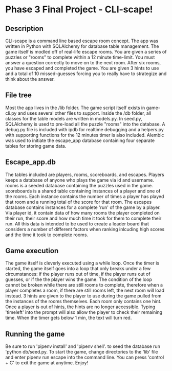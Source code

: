 # Phase 3 Final Project - CLI-scape!

## Description

CLI-scape is a command line based escape room concept.  The app was written in Python with SQLAlchemy for database table management.  The game itself is modled off of real-life escape rooms.  You are given a series of puzzles or "rooms" to complete within a 12 minute time-limit.  You must answer a question correctly to move on to the next room.  After six rooms, you have escaped and completed the game.  You are given 3 hints to use and a total of 10 missed-guesses forcing you to really have to strategize and think about the answer.

## File tree

Most the app lives in the /lib folder.  The game script itself exists in game-cli.py and uses several other files to support.  Inside the /db folder, all classes for the table models are written in models.py.  In seed.py, SQLAlchemy is used to pre-load all the puzzle "rooms" into the database.  A debug.py file is included with ipdb for realtime debugging and a helpers.py with supporting functions for the 12 minutes timer is also included.  Alembic was used to initiate the escape_app database containing four separate tables for storing game data.

## Escape_app.db

The tables included are players, rooms, scoreboards, and escapes.  Players keeps a database of anyone who plays the game via id and username.  rooms is a seeded database containing the puzzles used in the game.  scoreboards is a shared table containing instances of a player and one of the rooms.  Each instance contains the number of times a player has played that room and a running total of the score for that room.  The escapes database contains instances for a complete 'run' of the game by a player.  Via player id, it contain data of how many rooms the player completed on their run, their score and how much time it took for them to complete their run.  All this data is intended to be used to create a leader board that considers a number of different factors when ranking inlcuding high scores and the time it took to complete rooms.

## Game execution

The game itself is cleverly executed using a while loop.  Once the timer is started, the game itself goes into a loop that only breaks under a few circumstances: if the player runs out of time, if the player runs out of guesses, or if the the player wins the game.  The condition of the loop cannot be broken while there are still rooms to complete, therefore when a player completes a room, if there are still rooms left, the next room will load instead.  3 hints are given to the player to use during the game pulled from the instances of the rooms themselves.  Each room only contains one hint.  Once a player is out of hints, the hints are no longer accessible.  Typing 'timeleft' into the prompt will also allow the player to check their remaining time.  When the timer gets below 1 min, the text will turn red.

## Running the game

Be sure to run 'pipenv install' and 'pipenv shell'.  to seed the database run 'python db/seed.py.  To start the game, change directories to the 'lib' file and enter pipenv run escape into the command line.  You can press 'control + C' to exit the game at anytime.  Enjoy!

